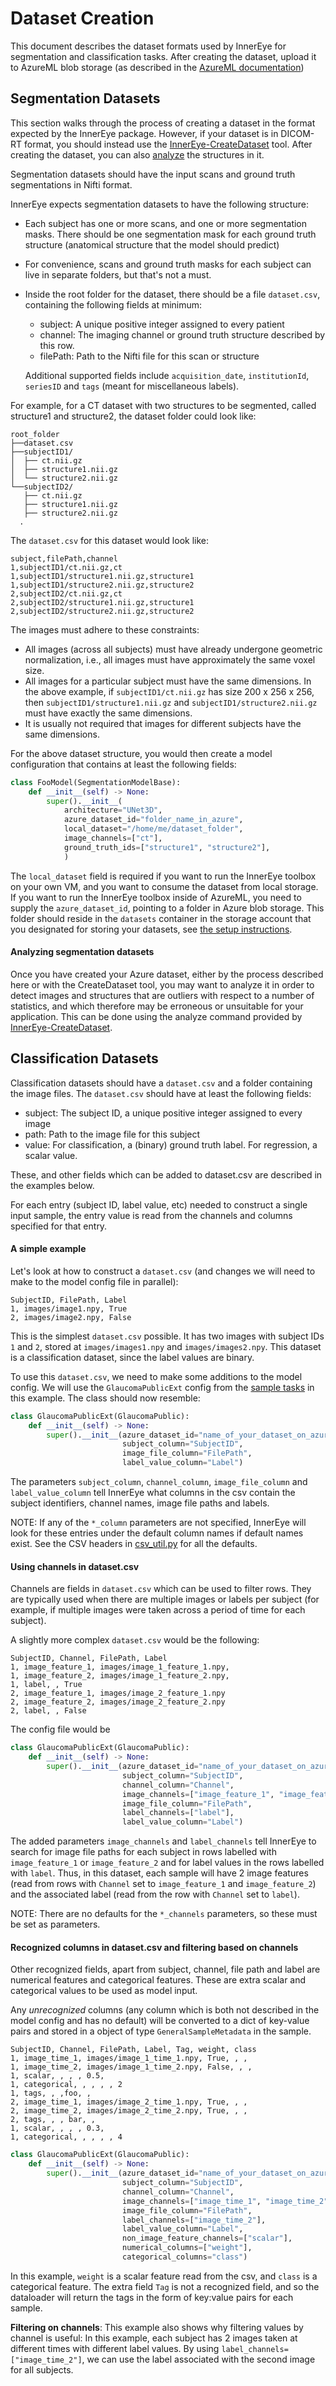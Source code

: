 # Dataset Creation
This document describes the dataset formats used by InnerEye for segmentation and classification tasks. After creating 
the dataset, upload it to AzureML blob storage (as described in the 
[AzureML documentation](setting_up_aml.md#step-4-create-a-storage-account-for-your-datasets))

## Segmentation Datasets
This section walks through the process of creating a dataset in the format expected by the InnerEye package. 
However, if your dataset is in DICOM-RT format, you should instead use the 
[InnerEye-CreateDataset](https://github.com/microsoft/InnerEye-CreateDataset) tool.
After creating the dataset, you can also [analyze](#analysing-segmentation-datasets) the structures in it.

Segmentation datasets should have the input scans and ground truth segmentations in Nifti format.

InnerEye expects segmentation datasets to have the following structure:
 * Each subject has one or more scans, and one or more segmentation masks. There should be one segmentation mask for
   each ground truth structure (anatomical structure that the model should predict)  
 * For convenience, scans and ground truth masks for each subject can live in separate folders, but that's not a must.
 * Inside the root folder for the dataset, there should be a file `dataset.csv`, containing the following fields 
 at minimum:
    * subject: A unique positive integer assigned to every patient
    * channel: The imaging channel or ground truth structure described by this row. 
    * filePath: Path to the Nifti file for this scan or structure
    
    Additional supported fields include `acquisition_date`, `institutionId`, `seriesID` and `tags` (meant for miscellaneous labels). 

For example, for a CT dataset with two structures to be segmented, called structure1 and structure2, the dataset folder
could look like:

```
root_folder
├──dataset.csv
├──subjectID1/
│  ├── ct.nii.gz
│  ├── structure1.nii.gz
│  └── structure2.nii.gz
└──subjectID2/
   ├── ct.nii.gz
   ├── structure1.nii.gz
   ├── structure2.nii.gz
  .
```

The `dataset.csv` for this dataset would look like:
```
subject,filePath,channel
1,subjectID1/ct.nii.gz,ct
1,subjectID1/structure1.nii.gz,structure1
1,subjectID1/structure2.nii.gz,structure2
2,subjectID2/ct.nii.gz,ct
2,subjectID2/structure1.nii.gz,structure1
2,subjectID2/structure2.nii.gz,structure2
```

The images must adhere to these constraints:
* All images (across all subjects) must have already undergone geometric normalization, i.e., all images must have
approximately the same voxel size.
* All images for a particular subject must have the same dimensions. In the above example, if `subjectID1/ct.nii.gz`
has size 200 x 256 x 256, then `subjectID1/structure1.nii.gz` and `subjectID1/structure2.nii.gz` must have exactly the
same dimensions.
* It is usually not required that images for different subjects have the same dimensions.

For the above dataset structure, you would then create a model configuration that contains at least the following fields:
```python
class FooModel(SegmentationModelBase):
    def __init__(self) -> None:
        super().__init__(
            architecture="UNet3D",
            azure_dataset_id="folder_name_in_azure",
            local_dataset="/home/me/dataset_folder",
            image_channels=["ct"],
            ground_truth_ids=["structure1", "structure2"],
            )

```
The `local_dataset` field is required if you want to run the InnerEye toolbox on your own VM, and you want to consume
the dataset from local storage. If you want to run the InnerEye toolbox inside of AzureML, you need to supply the
`azure_dataset_id`, pointing to a folder in Azure blob storage. This folder should reside in the `datasets` container
in the storage account that you designated for storing your datasets, see [the setup instructions](setting_up_aml.md).


#### Analyzing segmentation datasets

Once you have created your Azure dataset, either by the process described here or with the CreateDataset tool, 
you may want to analyze it in order to detect images and structures that are outliers
with respect to a number of statistics, and which therefore may be erroneous or unsuitable for your application. 
This can be done using the analyze command provided by 
[InnerEye-CreateDataset](https://github.com/microsoft/InnerEye-CreateDataset).


## Classification Datasets

Classification datasets should have a `dataset.csv` and a folder containing the image files. The `dataset.csv` should 
have at least the following fields:
 * subject: The subject ID, a unique positive integer assigned to every image
 * path: Path to the image file for this subject
 * value: For classification, a (binary) ground truth label. For regression, a scalar value.

These, and other fields which can be added to dataset.csv are described in the examples below.

For each entry (subject ID, label value, etc) needed to construct a single input sample, the entry value is read
from the channels and columns specified for that entry. 

#### A simple example

Let's look at how to construct a `dataset.csv` (and changes we will need to make to the model config file in parallel):

```
SubjectID, FilePath, Label 
1, images/image1.npy, True
2, images/image2.npy, False
```

This is the simplest `dataset.csv` possible. It has two images with subject IDs `1` and `2`, stored at `images/images1.npy`
and `images/images2.npy`. This dataset is a classification dataset, since the label values are binary. 

To use this `dataset.csv`, we need to make some additions to the model config. We will use the `GlaucomaPublicExt` config from 
the [sample tasks](sample_tasks.md#creating-the-classification-model-configuration)
in this example. The class should now resemble:

```python
class GlaucomaPublicExt(GlaucomaPublic):
    def __init__(self) -> None:
        super().__init__(azure_dataset_id="name_of_your_dataset_on_azure",
                         subject_column="SubjectID",
                         image_file_column="FilePath",
                         label_value_column="Label")
``` 

The parameters `subject_column`, `channel_column`, `image_file_column` and `label_value_column` tell InnerEye 
what columns in the csv contain the subject identifiers, channel names, image file paths and labels.
 
NOTE: If any of the `*_column` parameters are not specified, InnerEye will look for these entries under the default column names
if default names exist. See the CSV headers in [csv_util.py](/InnerEye/ML/utils/csv_util.py) for all the defaults. 

#### Using channels in dataset.csv
Channels are fields in `dataset.csv` which can be used to filter rows. They are typically used when there are multiple 
images or labels per subject (for example, if multiple images were taken across a period of time for each subject). 

A slightly more complex `dataset.csv` would be the following:

```
SubjectID, Channel, FilePath, Label
1, image_feature_1, images/image_1_feature_1.npy,
1, image_feature_2, images/image_1_feature_2.npy,
1, label, , True
2, image_feature_1, images/image_2_feature_1.npy
2, image_feature_2, images/image_2_feature_2.npy
2, label, , False
```

The config file would be

```python
class GlaucomaPublicExt(GlaucomaPublic):
    def __init__(self) -> None:
        super().__init__(azure_dataset_id="name_of_your_dataset_on_azure",
                         subject_column="SubjectID",
                         channel_column="Channel",
                         image_channels=["image_feature_1", "image_feature_2"],
                         image_file_column="FilePath",
                         label_channels=["label"],
                         label_value_column="Label")
``` 

The added parameters `image_channels` and `label_channels` tell InnerEye to search for image file paths for each subject
in rows labelled with `image_feature_1` or `image_feature_2` and for label values in the rows labelled with `label`. 
Thus, in this dataset, each sample will have 2 image features (read from rows with `Channel` set to `image_feature_1` 
and `image_feature_2`) and the associated label (read from the row with `Channel` set to `label`).

NOTE: There are no defaults for the `*_channels` parameters, so these must be set as parameters.

#### Recognized columns in dataset.csv and filtering based on channels
Other recognized fields, apart from subject, channel, file path and label are numerical features and categorical features. 
These are extra scalar and categorical values to be used as model input. 

Any *unrecognized* columns (any column which is both not described in the model config and has no default) 
will be converted to a dict of key-value pairs and stored in a object of type `GeneralSampleMetadata` in the sample.

```
SubjectID, Channel, FilePath, Label, Tag, weight, class
1, image_time_1, images/image_1_time_1.npy, True, , ,
1, image_time_2, images/image_1_time_2.npy, False, , ,
1, scalar, , , , 0.5,
1, categorical, , , , , 2
1, tags, , ,foo, ,
2, image_time_1, images/image_2_time_1.npy, True, , ,
2, image_time_2, images/image_2_time_2.npy, True, , ,
2, tags, , , bar, ,
1, scalar, , , , 0.3,
1, categorical, , , , , 4
```

```python
class GlaucomaPublicExt(GlaucomaPublic):
    def __init__(self) -> None:
        super().__init__(azure_dataset_id="name_of_your_dataset_on_azure",
                         subject_column="SubjectID",
                         channel_column="Channel",
                         image_channels=["image_time_1", "image_time_2"],
                         image_file_column="FilePath",
                         label_channels=["image_time_2"],
                         label_value_column="Label",
                         non_image_feature_channels=["scalar"],
                         numerical_columns=["weight"],
                         categorical_columns="class")
``` 

In this example, `weight` is a scalar feature read from the csv, and `class` is a categorical feature. The extra field 
`Tag` is not a recognized field, and so the dataloader will return the tags in the form of key:value pairs for each sample.

**Filtering on channels**: This example also shows why filtering values by channel is useful: In this example, each subject has 2 images taken at 
 different times with different label values. By using `label_channels=["image_time_2"]`, we can use the label associated with
 the second image for all subjects.
 